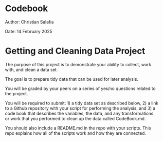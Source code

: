 # Codebook
Author: Christian Salafia

Date: 14 February 2025

# Getting and Cleaning Data Project
The purpose of this project is to demonstrate your ability to collect, work with, and clean a data set. 

The goal is to prepare tidy data that can be used for later analysis. 

You will be graded by your peers on a series of yes/no questions related to the project. 

You will be required to submit: 1) a tidy data set as described below, 2) a link to a Github repository with your script for performing the analysis, and 3) a code book that describes the variables, the data, and any transformations or work that you performed to clean up the data called CodeBook.md. 

You should also include a README.md in the repo with your scripts. This repo explains how all of the scripts work and how they are connected.
